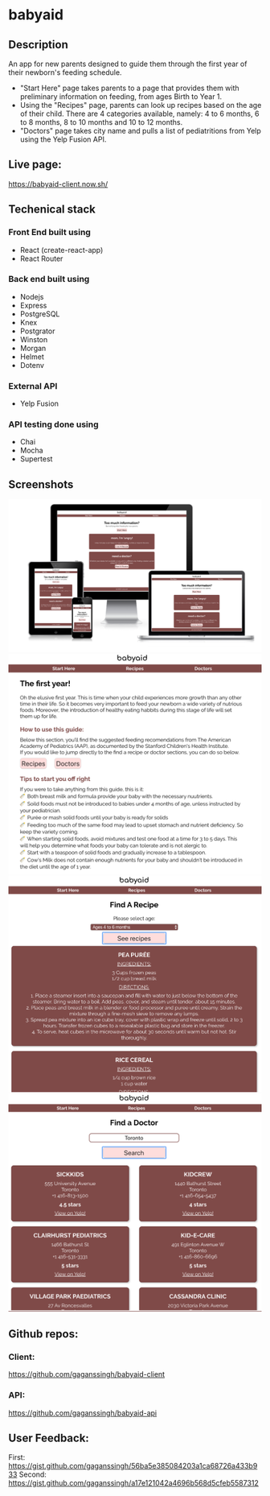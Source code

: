 # babyaid

## Description
An app for new parents designed to guide them through the first year of their newborn's feeding schedule.
- "Start Here" page takes parents to a page that provides them with preliminary information on feeding, from ages Birth to Year 1.
- Using the "Recipes" page, parents can look up recipes based on the age of their child. There are 4 categories available, namely: 4 to 6 months, 6 to 8 months, 8 to 10 months and 10 to 12 months.
- "Doctors" page takes city name and pulls a list of pediatritions from Yelp using the Yelp Fusion API.

## Live page:
https://babyaid-client.now.sh/

## Techenical stack
### Front End built using
- React (create-react-app)
- React Router

### Back end built using
- Nodejs
- Express
- PostgreSQL
- Knex
- Postgrator
- Winston
- Morgan
- Helmet
- Dotenv

### External API
- Yelp Fusion

### API testing done using
- Chai
- Mocha
- Supertest

## Screenshots
![Homepage](src/images/01-HomePage.png)
![StartHere](src/images/02-StartHere.png)
![Recipes](src/images/03-Recipes.png)
![Doctors](src/images/04-Doctors.png)

## Github repos:
### Client:
https://github.com/gaganssingh/babyaid-client

### API:
https://github.com/gaganssingh/babyaid-api


## User Feedback:
First: https://gist.github.com/gaganssingh/56ba5e385084203a1ca68726a433b933
Second: https://gist.github.com/gaganssingh/a17e121042a4696b568d5cfeb5587312
